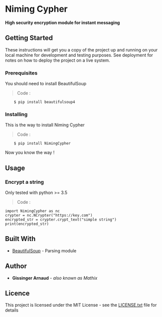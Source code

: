
# Niming Cypher

**High security encryption module for instant messaging**

## Getting Started

These instructions will get you a copy of the project up and running on your local machine for development and testing purposes. See deployment for notes on how to deploy the project on a live system.

### Prerequisites

You should need to install BeautifulSoup

> Code :

		$ pip install beautifulsoup4

### Installing

This is the way to install Niming Cypher

> Code :

		$ pip install NimingCypher

Now you know the way !

## Usage

### Encrypt a string

Only tested with python >= 3.5

> Code :

	import NimingCypher as nc
	crypter = nc.NCrypter("https://key.com")
	encrypted_str = crypter.crypt_text("simple string")
	print(encrypted_str)

## Built With

* [BeautifulSoup](https://www.crummy.com/software/BeautifulSoup/bs4/doc/) - Parsing module

## Author

* **Gissinger Arnaud** - *also known as Mathix*

## Licence

This project is licensed under the MIT License - see the [LICENSE.txt](LICENSE.txt) file for details
